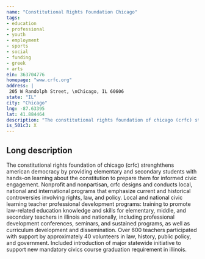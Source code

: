 ```yaml
---
name: "Constitutional Rights Foundation Chicago"
tags:
- education
- professional
- youth
- employment
- sports
- social
- funding
- greek
- arts
ein: 363704776
homepage: "www.crfc.org"
address: |
 205 W Randolph Street, \nChicago, IL 60606
state: "IL"
city: "Chicago"
lng: -87.63395
lat: 41.884464
description: "The constitutional rights foundation of chicago (crfc) strenghthens american democracy by providing elementary and secondary students with hands-on learning about the constitution to prepare them for informed civic engagement. Nonprofit and nonpartisan, crfc designs and conducts local, national and international programs that emphasize current and historical controversies involving rights, law, and policy. "
is_501c3: X
---
```


## Long description

The constitutional rights foundation of chicago (crfc) strenghthens american democracy by providing elementary and secondary students with hands-on learning about the constitution to prepare them for informed civic engagement. Nonprofit and nonpartisan, crfc designs and conducts local, national and international programs that emphasize current and historical controversies involving rights, law, and policy. Local and national civic learning teacher professional development programs: training to promote law-related education knowledge and skills for elementary, middle, and secondary teachers in illinois and nationally, including professional development conferences, seminars, and sustained programs, as well as curriculum development and dissemination. Over 600 teachers participated with support by approximately 40 volunteers in law, history, public policy, and government. Included introduction of major statewide initiative to support new mandatory civics course graduation requirement in illinois. 
